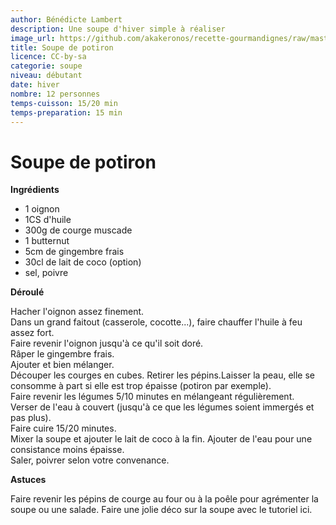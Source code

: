 ```yaml
---
author: Bénédicte Lambert
description: Une soupe d'hiver simple à réaliser
image_url: https://github.com/akakeronos/recette-gourmandignes/raw/master/images/soupe-hiver.jpg
title: Soupe de potiron
licence: CC-by-sa
categorie: soupe
niveau: débutant
date: hiver
nombre: 12 personnes
temps-cuisson: 15/20 min
temps-preparation: 15 min
---
```


# Soupe de potiron

**Ingrédients**  

* 1 oignon
* 1CS d'huile
* 300g de courge muscade
* 1 butternut
* 5cm de gingembre frais
* 30cl de lait de coco (option)
* sel, poivre


**Déroulé**

Hacher l'oignon assez finement.  
Dans un grand faitout (casserole, cocotte...), faire chauffer l'huile à feu assez fort.  
Faire revenir l'oignon jusqu'à ce qu'il soit doré.  
Râper le gingembre frais.  
Ajouter et bien mélanger.  
Découper les courges en cubes. Retirer les pépins.Laisser la peau, elle se consomme à part si elle est trop épaisse (potiron par exemple).  
Faire revenir les légumes 5/10 minutes en mélangeant régulièrement.  
Verser de l'eau à couvert (jusqu'à ce que les légumes soient immergés et pas plus).  
Faire cuire 15/20 minutes.  
Mixer la soupe et ajouter le lait de coco à la fin.
Ajouter de l'eau pour une consistance moins épaisse.   
Saler, poivrer selon votre convenance.  


**Astuces**

 Faire revenir les pépins de courge au four ou à la poêle pour agrémenter la soupe ou une salade.
Faire une jolie déco sur la soupe avec le tutoriel ici.
